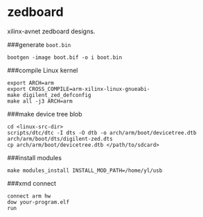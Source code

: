 zedboard
========

xilinx-avnet zedboard designs.

###generate `boot.bin`

	bootgen -image boot.bif -o i boot.bin

###compile Linux kernel

	export ARCH=arm
	export CROSS_COMPILE=arm-xilinx-linux-gnueabi-
	make digilent_zed_defconfig
	make all -j3 ARCH=arm

###make device tree blob

	cd <linux-src-dir>
	scripts/dtc/dtc -I dts -O dtb -o arch/arm/boot/devicetree.dtb arch/arm/boot/dts/digilent-zed.dts
	cp arch/arm/boot/devicetree.dtb </path/to/sdcard>

###install modules

	make modules_install INSTALL_MOD_PATH=/home/yl/usb

###xmd connect

	connect arm hw
	dow your-program.elf
	run

